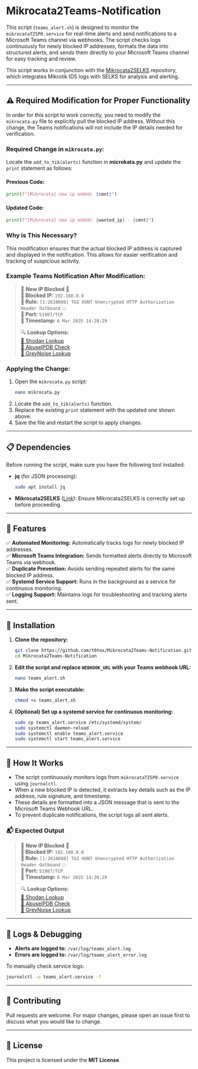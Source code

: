 # Mikrocata2Teams-Notification

This script (`teams_alert.sh`) is designed to monitor the `mikrocataTZSP0.service` for real-time alerts and send notifications to a Microsoft Teams channel via webhooks. The script checks logs continuously for newly blocked IP addresses, formats the data into structured alerts, and sends them directly to your Microsoft Teams channel for easy tracking and review.

This script works in conjunction with the [Mikrocata2SELKS](https://github.com/angolo40/mikrocata2selks) repository, which integrates Mikrotik IDS logs with SELKS for analysis and alerting.

---

## ⚠️ Required Modification for Proper Functionality

In order for this script to work correctly, you need to modify the `mikrocata.py` file to explicitly pull the blocked IP address. Without this change, the Teams notifications will not include the IP details needed for verification.

### Required Change in `mikrocata.py`:

Locate the `add_to_tik(alerts)` function in **microkata.py** and update the `print` statement as follows:

#### Previous Code:
```python
print(f"[Mikrocata] new ip added: {cmnt}")
```

#### Updated Code:
```python
print(f"[Mikrocata] new ip added: {wanted_ip} - {cmnt}")
```

### Why is This Necessary?
This modification ensures that the actual blocked IP address is captured and displayed in the notification. This allows for easier verification and tracking of suspicious activity.

### Example Teams Notification After Modification:

> 🚨 **New IP Blocked** 🚨  
> **🔹 Blocked IP:** `192.168.0.0`  
> **🔹 Rule:** `[1:2610608] TGI HUNT Unencrypted HTTP Authorization Header Outbound` :::  
> **🔹 Port:** `51987/TCP`  
> **🔹 Timestamp:** `6 Mar 2025 14:28:29`  
>  
> 🔍 **Lookup Options:**  
> [🔹 Shodan Lookup](https://www.shodan.io/host/192.168.0.0)  
> [🔹 AbuseIPDB Check](https://www.abuseipdb.com/check/192.168.0.0)  
> [🔹 GreyNoise Lookup](https://viz.greynoise.io/ip/192.168.0.0)

### Applying the Change:

1. Open the `mikrocata.py` script:
   ```bash
   nano mikrocata.py
   ```
2. Locate the `add_to_tik(alerts)` function.
3. Replace the existing `print` statement with the updated one shown above.
4. Save the file and restart the script to apply changes.

---

## 📋 Dependencies

Before running the script, make sure you have the following tool installed:

- **jq** (for JSON processing):
  ```bash
  sudo apt install jq
  ```

- **Mikrocata2SELKS** ([Link](https://github.com/angolo40/mikrocata2selks)):
  Ensure Mikrocata2SELKS is correctly set up before proceeding.

---

## 🚀 Features

✅ **Automated Monitoring:** Automatically tracks logs for newly blocked IP addresses.  
✅ **Microsoft Teams Integration:** Sends formatted alerts directly to Microsoft Teams via webhook.  
✅ **Duplicate Prevention:** Avoids sending repeated alerts for the same blocked IP address.  
✅ **Systemd Service Support:** Runs in the background as a service for continuous monitoring.  
✅ **Logging Support:** Maintains logs for troubleshooting and tracking alerts sent.  

---

## 🔧 Installation

1. **Clone the repository:**
   ```bash
   git clone https://github.com/t0tex/Mikrocata2Teams-Notification.git
   cd Mikrocata2Teams-Notification
   ```

2. **Edit the script and replace `WEBHOOK_URL` with your Teams webhook URL:**
   ```bash
   nano teams_alert.sh
   ```

3. **Make the script executable:**
   ```bash
   chmod +x teams_alert.sh
   ```

4. **(Optional) Set up a systemd service for continuous monitoring:**
   ```bash
   sudo cp teams_alert.service /etc/systemd/system/
   sudo systemctl daemon-reload
   sudo systemctl enable teams_alert.service
   sudo systemctl start teams_alert.service
   ```

---

## 📌 How It Works

- The script continuously monitors logs from `mikrocataTZSP0.service` using `journalctl`.
- When a new blocked IP is detected, it extracts key details such as the IP address, rule signature, and timestamp.
- These details are formatted into a JSON message that is sent to the Microsoft Teams Webhook URL.
- To prevent duplicate notifications, the script logs all sent alerts.

### 📬 Expected Output

> 🚨 **New IP Blocked** 🚨  
> **🔹 Blocked IP:** `192.168.0.0`  
> **🔹 Rule:** `[1:2610608] TGI HUNT Unencrypted HTTP Authorization Header Outbound` :::  
> **🔹 Port:** `51987/TCP`  
> **🔹 Timestamp:** `6 Mar 2025 14:28:29`  
>  
> 🔍 **Lookup Options:**  
> [🔹 Shodan Lookup](https://www.shodan.io/host/192.168.0.0)  
> [🔹 AbuseIPDB Check](https://www.abuseipdb.com/check/192.168.0.0)  
> [🔹 GreyNoise Lookup](https://viz.greynoise.io/ip/192.168.0.0)

---

## 📂 Logs & Debugging

- **Alerts are logged to:** `/var/log/teams_alert.log`  
- **Errors are logged to:** `/var/log/teams_alert_error.log`  

To manually check service logs:
```bash
journalctl -u teams_alert.service -f
```

---

## 🤝 Contributing

Pull requests are welcome. For major changes, please open an issue first to discuss what you would like to change.

---

## 📄 License

This project is licensed under the **MIT License**.
